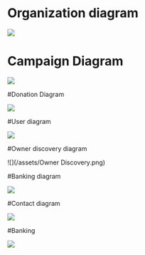 # Organization diagram

![](/assets/Organization.png)

# Campaign Diagram

![](/assets/Campaign.png)

#Donation Diagram

![](/assets/Donation.png)

#User diagram

![](/assets/User.png)

#Owner discovery diagram

![](/assets/Owner Discovery.png)

#Banking diagram

![](/assets/Banking.png)

#Contact diagram

![](/assets/Contact.png)

#Banking

![](/assets/Banking.png)

